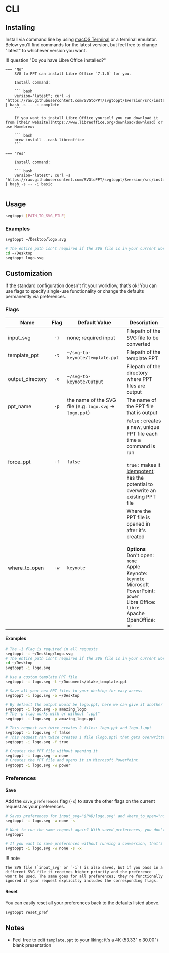 # CLI

## Installing

Install via command line by using [macOS Terminal](https://en.wikipedia.org/wiki/Terminal_(macOS)) or a terminal emulator. Below you'll find commands for the latest version, but feel free to change "latest" to whichever version you want.

!!! question "Do you have Libre Office installed?"

    === "No"
        SVG to PPT can install Libre Office `7.1.0` for you.

        Install command:

        ``` bash
        version="latest"; curl -s "https://raw.githubusercontent.com/SVGtoPPT/svgtoppt/$version/src/install_svgtoppt.sh" | bash -s -- -i complete
        ```

        If you want to install Libre Office yourself you can download it from [their website](https://www.libreoffice.org/download/download) or use Homebrew:

        ``` bash
        brew install --cask libreoffice
        ```

    === "Yes"

        Install command:

        ``` bash
        version="latest"; curl -s "https://raw.githubusercontent.com/SVGtoPPT/svgtoppt/$version/src/install_svgtoppt.sh" | bash -s -- -i basic
        ```

## Usage

``` bash
svgtoppt [PATH_TO_SVG_FILE]
```

### Examples

``` bash
svgtoppt ~/Desktop/logo.svg

# The entire path isn't required if the SVG file is in your current working directory
cd ~/Desktop
svgtoppt logo.svg
```

## Customization

If the standard configuration doesn't fit your workflow, that's ok! You can use flags to specify single-use functionality or change the defaults permanently via preferences.

### Flags

| Name | Flag | Default Value | Description |
|--|:---:|--|--|
| input_svg | `-i` | none; required input | Filepath of the SVG file to be converted |
| template_ppt | `-t` | `~/svg-to-keynote/template.ppt` | Filepath of the template PPT |
| output_directory | `-o` | `~/svg-to-keynote/Output` | Filepath of the directory where PPT files are output |
| ppt_name | `-p` | the name of the SVG file (e.g. `logo.svg` -> `logo.ppt`) | The name of the PPT file that is output |
| force_ppt | `-f` | `false` | `false` : creates a new, unique PPT file each time a command is run<br><br>`true` : makes it [idempotent](https://mortoray.com/2014/09/05/what-is-an-idempotent-function/); has the potential to overwrite an existing PPT file |
| where_to_open | `-w` | `keynote` | Where the PPT file is opened in after it's created<br><br>**Options**<br>Don't open: `none`<br> Apple Keynote: `keynote`<br>Microsoft PowerPoint: `power`<br>Libre Office: `libre`<br>Apache OpenOffice: `oo` |

#### Examples

``` bash
# The -i flag is required in all requests
svgtoppt -i ~/Desktop/logo.svg
# The entire path isn't required if the SVG file is in your current working directory
cd ~/Desktop
svgtoppt -i logo.svg

# Use a custom template PPT file
svgtoppt -i logo.svg -t ~/Documents/blake_template.ppt

# Save all your new PPT files to your desktop for easy access
svgtoppt -i logo.svg -o ~/Desktop

# By default the output would be logo.ppt; here we can give it another name
svgtoppt -i logo.svg -p amazing_logo
# The -p flag works with or without ".ppt"
svgtoppt -i logo.svg -p amazing_logo.ppt

# This request ran twice creates 2 files: logo.ppt and logo-1.ppt
svgtoppt -i logo.svg -f false
# This request ran twice creates 1 file (logo.ppt) that gets overwritten once
svgtoppt -i logo.svg -f true

# Creates the PPT file without opening it
svgtoppt -i logo.svg -w none
# Creates the PPT file and opens it in Microsoft PowerPoint
svgtoppt -i logo.svg -w power
```

### Preferences

#### Save

Add the `save_preferences` flag (`-s`) to save the other flags on the current request as your preferences.

``` bash
# Saves preferences for input_svg="$PWD/logo.svg" and where_to_open="none"
svgtoppt -i logo.svg -w none -s

# Want to run the same request again? With saved preferences, you don't have to pass in anything
svgtoppt

# If you want to save preferences without running a conversion, that's supported too
svgtoppt -i logo.svg -w none -s -x
```

!!! note

    The SVG file (`input_svg` or `-i`) is also saved, but if you pass in a different SVG file it receives higher priority and the preference won't be used. The same goes for all preferences; they're functionally ignored if your request explicitly includes the corresponding flags.

#### Reset

You can easily reset all your preferences back to the defaults listed above.

``` bash
svgtoppt reset_pref
```

## Notes

- Feel free to edit `template.ppt` to your liking; it's a 4K (53.33" x 30.00") blank presentation
